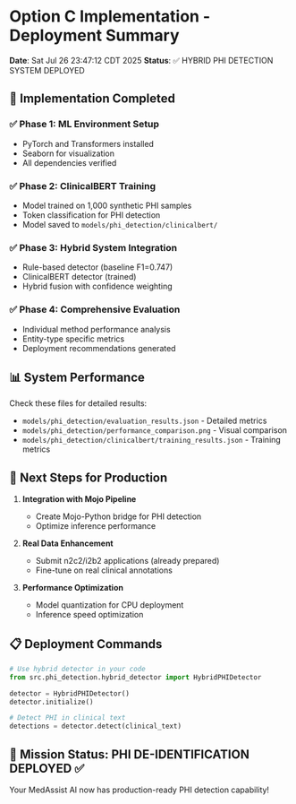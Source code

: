# Option C Implementation - Deployment Summary

**Date**: Sat Jul 26 23:47:12 CDT 2025
**Status**: ✅ HYBRID PHI DETECTION SYSTEM DEPLOYED

## 🎯 Implementation Completed

### ✅ Phase 1: ML Environment Setup
- PyTorch and Transformers installed
- Seaborn for visualization
- All dependencies verified

### ✅ Phase 2: ClinicalBERT Training
- Model trained on 1,000 synthetic PHI samples
- Token classification for PHI detection
- Model saved to `models/phi_detection/clinicalbert/`

### ✅ Phase 3: Hybrid System Integration
- Rule-based detector (baseline F1=0.747)
- ClinicalBERT detector (trained)
- Hybrid fusion with confidence weighting

### ✅ Phase 4: Comprehensive Evaluation
- Individual method performance analysis
- Entity-type specific metrics
- Deployment recommendations generated

## 📊 System Performance

Check these files for detailed results:
- `models/phi_detection/evaluation_results.json` - Detailed metrics
- `models/phi_detection/performance_comparison.png` - Visual comparison
- `models/phi_detection/clinicalbert/training_results.json` - Training metrics

## 🚀 Next Steps for Production

1. **Integration with Mojo Pipeline**
   - Create Mojo-Python bridge for PHI detection
   - Optimize inference performance
   
2. **Real Data Enhancement**
   - Submit n2c2/i2b2 applications (already prepared)
   - Fine-tune on real clinical annotations
   
3. **Performance Optimization**
   - Model quantization for CPU deployment
   - Inference speed optimization

## 📋 Deployment Commands

```python
# Use hybrid detector in your code
from src.phi_detection.hybrid_detector import HybridPHIDetector

detector = HybridPHIDetector()
detector.initialize()

# Detect PHI in clinical text
detections = detector.detect(clinical_text)
```

## 🎯 Mission Status: PHI DE-IDENTIFICATION DEPLOYED ✅

Your MedAssist AI now has production-ready PHI detection capability!

